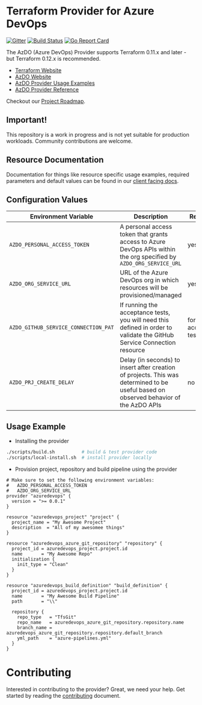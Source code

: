 # Terraform Provider for Azure DevOps

[![Gitter](https://badges.gitter.im/terraform-provider-azuredevops/community.svg)](https://gitter.im/terraform-provider-azuredevops/community?utm_source=badge&utm_medium=badge&utm_campaign=pr-badge)
[![Build Status](https://dev.azure.com/terraform-azdo/terraform-provider-azuredevops/_apis/build/status/Nightly%20Build?branchName=master)](https://dev.azure.com/terraform-azdo/terraform-provider-azuredevops/_build/latest?definitionId=27&branchName=master)
[![Go Report Card](https://goreportcard.com/badge/github.com/microsoft/terraform-provider-azuredevops)](https://goreportcard.com/report/github.com/microsoft/terraform-provider-azuredevops)

The AzDO (Azure DevOps) Provider supports Terraform 0.11.x and later - but Terraform 0.12.x is recommended.

* [Terraform Website](https://www.terraform.io)
* [AzDO Website](https://azure.microsoft.com/en-us/services/devops/)
* [AzDO Provider Usage Examples](./examples/)
* [AzDO Provider Reference](./website/index.md)

Checkout our [Project Roadmap](./docs/roadmap.md).

## Important!
This repository is a work in progress and is not yet suitable for production workloads. Community contributions are welcome.

## Resource Documentation

Documentation for things like resource specific usage examples, required parameters and default values can be found in our [client facing docs](./website/index.md).

## Configuration Values

| Environment Variable | Description | Required? | Example |
| --- | --- | --- | --- |
| `AZDO_PERSONAL_ACCESS_TOKEN` | A personal access token that grants access to Azure DevOps APIs within the org specified by `AZDO_ORG_SERVICE_URL` | yes | `d7894a91db7610e39decbe09b2dfd449ed2ed5a` |
| `AZDO_ORG_SERVICE_URL` | URL of the Azure DevOps org in which resources will be provisioned/managed | yes | `https://dev.azure.com/contoso-org` |
| `AZDO_GITHUB_SERVICE_CONNECTION_PAT` | If running the acceptance tests, you will need this defined in order to validate the GitHub Service Connection resource | for acceptance tests only | `a9194a91d75643e39decbe09b2dfd558dd2abca` |
| `AZDO_PRJ_CREATE_DELAY` | Delay (in seconds) to insert after creation of projects. This was determined to be useful based on observed behavior of the AzDO APIs | no | `10` |

## Usage Example

* Installing the provider
```bash
./scripts/build.sh          # build & test provider code
./scripts/local-install.sh  # install provider locally
```

* Provision project, repository and build pipeline using the provider
```hcl
# Make sure to set the following environment variables:
#   AZDO_PERSONAL_ACCESS_TOKEN
#   AZDO_ORG_SERVICE_URL
provider "azuredevops" {
  version = ">= 0.0.1"
}

resource "azuredevops_project" "project" {
  project_name = "My Awesome Project"
  description  = "All of my awesomee things"
}

resource "azuredevops_azure_git_repository" "repository" {
  project_id = azuredevops_project.project.id
  name       = "My Awesome Repo"
  initialization {
    init_type = "Clean"
  }
}

resource "azuredevops_build_definition" "build_definition" {
  project_id = azuredevops_project.project.id
  name       = "My Awesome Build Pipeline"
  path       = "\\"

  repository {
    repo_type   = "TfsGit"
    repo_name   = azuredevops_azure_git_repository.repository.name
    branch_name = azuredevops_azure_git_repository.repository.default_branch
    yml_path    = "azure-pipelines.yml"
  }
}
```

# Contributing

Interested in contributing to the provider? Great, we need your help. Get started by reading the [contributing](./docs/contributing.md) document.
